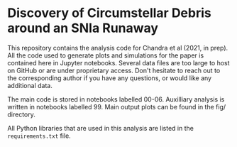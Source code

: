 # Discovery of Circumstellar Debris around an SNIa Runaway

This repository contains the analysis code for Chandra et al (2021, in prep). All the code used to generate plots and simulations for the paper is contained here in Jupyter notebooks. Several data files are too large to host on GitHub or are under proprietary access. Don't hesitate to reach out to the corresponding author if you have any questions, or would like any additional data. 

The main code is stored in notebooks labelled 00-06. Auxilliary analysis is written in notebooks labelled 99. Main output plots can be found in the fig/ directory. 

All Python libraries that are used in this analysis are listed in the ``requirements.txt`` file. 